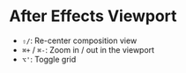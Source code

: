 # After Effects Viewport

- `⇧/`: Re-center composition view
- `⌘+` / `⌘-`: Zoom in / out in the viewport
- `⌥'`: Toggle grid
